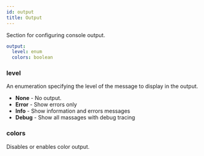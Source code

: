 ```yaml
---
id: output
title: Output
---
```


Section for configuring console output.

```yaml
output:
  level: enum
  colors: boolean
```

### level

An enumeration specifying the level of the message to display in the output.

- **None** - No output.
- **Error** - Show errors only
- **Info** - Show information and errors messages
- **Debug** - Show all massages with debug tracing

### colors

Disables or enables color output.

